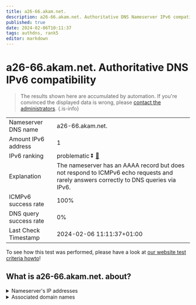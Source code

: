 ```yaml
---
title: a26-66.akam.net.
description: a26-66.akam.net. Authoritative DNS Nameserver IPv6 compatibility
published: true
date: 2024-02-06T10:11:37
tags: authdns, rank5
editor: markdown
---
```


# a26-66.akam.net. Authoritative DNS IPv6 compatibility

> The results shown here are accumulated by automation. If you're convinced the displayed data is wrong, please [contact the administrators](/howto/chat). 
{.is-info}




|   |   |
| - | - |
| Nameserver DNS name | a26-66.akam.net.
| Amount IPv6 address | 1
| IPv6 ranking | problematic :arrow_double_down: [🔗](/howto/ranking) |
| Explanation | The nameserver has an AAAA record but does not respond to ICMPv6 echo requests and rarely answers correctly to DNS queries via IPv6. |
| ICMPv6 success rate | 100%|
| DNS query success rate | 0% |
| Last Check Timestamp | 2024-02-06 11:11:37+01:00 |

To see how this test was performed, please have a look at [our website test criteria howto](/howto/testcriteria/authdns)!


## What is a26-66.akam.net. about?




<details>
<summary>Nameserver's IP addresses</summary>

2600:1480:b800::42

</details>



<details>
<summary>Associated domain names</summary>

www.nissan-global.com

www.adobe.com

www.ubs.com

</details>
